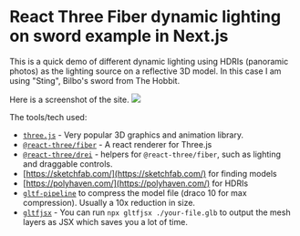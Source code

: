 # React Three Fiber dynamic lighting on sword example in Next.js

This is a quick demo of different dynamic lighting using HDRIs (panoramic photos) as the lighting source on a reflective 3D model. In this case I am using "Sting", Bilbo's sword from The Hobbit.

Here is a screenshot of the site.
![](./react-three-sword-lighting.png)

The tools/tech used:

- [`three.js`](https://github.com/mrdoob/three.js/) - Very popular 3D graphics and animation library.
- [`@react-three/fiber`](https://github.com/pmndrs/react-three-fiber) - A react renderer for Three.js
- [`@react-three/drei`](https://github.com/pmndrs/drei) - helpers for `@react-three/fiber`, such as lighting and draggable controls.
- [https://sketchfab.com/](https://sketchfab.com/) for finding models
- [https://polyhaven.com/](https://polyhaven.com/) for HDRIs
- [`gltf-pipeline`](https://github.com/CesiumGS/gltf-pipeline) to compress the model file (draco 10 for max compression). Usually a 10x reduction in size.
- [`gltfjsx`](https://github.com/pmndrs/gltfjsx) - You can run `npx gltfjsx ./your-file.glb` to output the mesh layers as JSX which saves you a lot of time.
